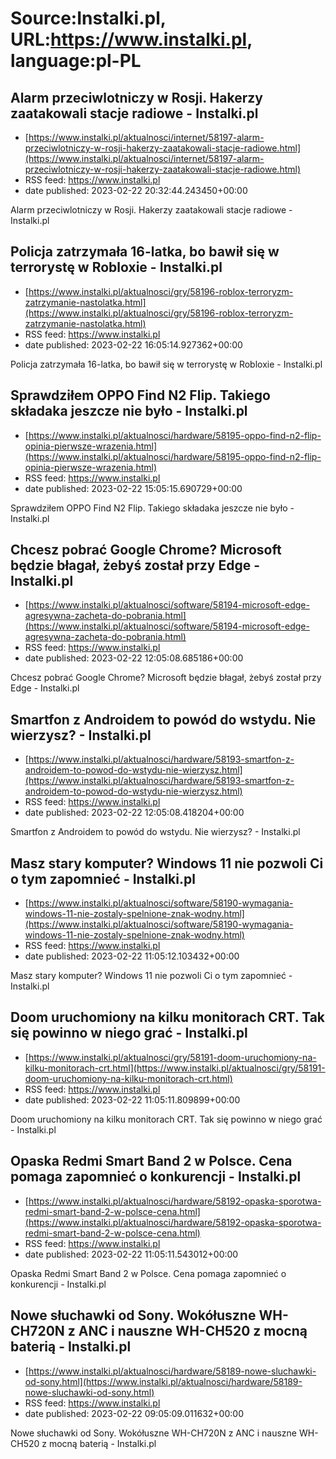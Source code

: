 # Source:Instalki.pl, URL:https://www.instalki.pl, language:pl-PL

## Alarm przeciwlotniczy w Rosji. Hakerzy zaatakowali stacje radiowe - Instalki.pl
 - [https://www.instalki.pl/aktualnosci/internet/58197-alarm-przeciwlotniczy-w-rosji-hakerzy-zaatakowali-stacje-radiowe.html](https://www.instalki.pl/aktualnosci/internet/58197-alarm-przeciwlotniczy-w-rosji-hakerzy-zaatakowali-stacje-radiowe.html)
 - RSS feed: https://www.instalki.pl
 - date published: 2023-02-22 20:32:44.243450+00:00

Alarm przeciwlotniczy w Rosji. Hakerzy zaatakowali stacje radiowe - Instalki.pl

## Policja zatrzymała 16-latka, bo bawił się w terrorystę w Robloxie - Instalki.pl
 - [https://www.instalki.pl/aktualnosci/gry/58196-roblox-terroryzm-zatrzymanie-nastolatka.html](https://www.instalki.pl/aktualnosci/gry/58196-roblox-terroryzm-zatrzymanie-nastolatka.html)
 - RSS feed: https://www.instalki.pl
 - date published: 2023-02-22 16:05:14.927362+00:00

Policja zatrzymała 16-latka, bo bawił się w terrorystę w Robloxie - Instalki.pl

## Sprawdziłem OPPO Find N2 Flip. Takiego składaka jeszcze nie było - Instalki.pl
 - [https://www.instalki.pl/aktualnosci/hardware/58195-oppo-find-n2-flip-opinia-pierwsze-wrazenia.html](https://www.instalki.pl/aktualnosci/hardware/58195-oppo-find-n2-flip-opinia-pierwsze-wrazenia.html)
 - RSS feed: https://www.instalki.pl
 - date published: 2023-02-22 15:05:15.690729+00:00

Sprawdziłem OPPO Find N2 Flip. Takiego składaka jeszcze nie było - Instalki.pl

## Chcesz pobrać Google Chrome? Microsoft będzie błagał, żebyś został przy Edge - Instalki.pl
 - [https://www.instalki.pl/aktualnosci/software/58194-microsoft-edge-agresywna-zacheta-do-pobrania.html](https://www.instalki.pl/aktualnosci/software/58194-microsoft-edge-agresywna-zacheta-do-pobrania.html)
 - RSS feed: https://www.instalki.pl
 - date published: 2023-02-22 12:05:08.685186+00:00

Chcesz pobrać Google Chrome? Microsoft będzie błagał, żebyś został przy Edge - Instalki.pl

## Smartfon z Androidem to powód do wstydu. Nie wierzysz? - Instalki.pl
 - [https://www.instalki.pl/aktualnosci/hardware/58193-smartfon-z-androidem-to-powod-do-wstydu-nie-wierzysz.html](https://www.instalki.pl/aktualnosci/hardware/58193-smartfon-z-androidem-to-powod-do-wstydu-nie-wierzysz.html)
 - RSS feed: https://www.instalki.pl
 - date published: 2023-02-22 12:05:08.418204+00:00

Smartfon z Androidem to powód do wstydu. Nie wierzysz? - Instalki.pl

## Masz stary komputer? Windows 11 nie pozwoli Ci o tym zapomnieć - Instalki.pl
 - [https://www.instalki.pl/aktualnosci/software/58190-wymagania-windows-11-nie-zostaly-spelnione-znak-wodny.html](https://www.instalki.pl/aktualnosci/software/58190-wymagania-windows-11-nie-zostaly-spelnione-znak-wodny.html)
 - RSS feed: https://www.instalki.pl
 - date published: 2023-02-22 11:05:12.103432+00:00

Masz stary komputer? Windows 11 nie pozwoli Ci o tym zapomnieć - Instalki.pl

## Doom uruchomiony na kilku monitorach CRT. Tak się powinno w niego grać - Instalki.pl
 - [https://www.instalki.pl/aktualnosci/gry/58191-doom-uruchomiony-na-kilku-monitorach-crt.html](https://www.instalki.pl/aktualnosci/gry/58191-doom-uruchomiony-na-kilku-monitorach-crt.html)
 - RSS feed: https://www.instalki.pl
 - date published: 2023-02-22 11:05:11.809899+00:00

Doom uruchomiony na kilku monitorach CRT. Tak się powinno w niego grać - Instalki.pl

## Opaska Redmi Smart Band 2 w Polsce. Cena pomaga zapomnieć o konkurencji - Instalki.pl
 - [https://www.instalki.pl/aktualnosci/hardware/58192-opaska-sporotwa-redmi-smart-band-2-w-polsce-cena.html](https://www.instalki.pl/aktualnosci/hardware/58192-opaska-sporotwa-redmi-smart-band-2-w-polsce-cena.html)
 - RSS feed: https://www.instalki.pl
 - date published: 2023-02-22 11:05:11.543012+00:00

Opaska Redmi Smart Band 2 w Polsce. Cena pomaga zapomnieć o konkurencji - Instalki.pl

## Nowe słuchawki od Sony. Wokółuszne WH-CH720N z ANC i nauszne WH-CH520 z mocną baterią - Instalki.pl
 - [https://www.instalki.pl/aktualnosci/hardware/58189-nowe-sluchawki-od-sony.html](https://www.instalki.pl/aktualnosci/hardware/58189-nowe-sluchawki-od-sony.html)
 - RSS feed: https://www.instalki.pl
 - date published: 2023-02-22 09:05:09.011632+00:00

Nowe słuchawki od Sony. Wokółuszne WH-CH720N z ANC i nauszne WH-CH520 z mocną baterią - Instalki.pl

